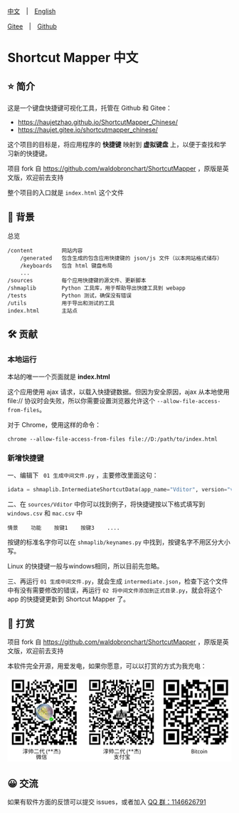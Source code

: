 [中文](./README.md)　|　[English](./README_en.md) 

[Gitee](https://haujet.gitee.io/shortcutmapper_chinese/ )　|　[Github](https://haujetzhao.github.io/ShortcutMapper_Chinese/) 

# Shortcut Mapper 中文

## ⭐ 简介

这是一个键盘快捷键可视化工具，托管在 Github 和 Gitee：

* https://haujetzhao.github.io/ShortcutMapper_Chinese/
* https://haujet.gitee.io/shortcutmapper_chinese/ 

这个项目的目标是，将应用程序的 **快捷键** 映射到 **虚拟键盘** 上，以便于查找和学习新的快捷键。 

项目 fork 自 https://github.com/waldobronchart/ShortcutMapper ，原版是英文版，欢迎前去支持

整个项目的入口就是 `index.html` 这个文件

## 📝 背景

总览

```
/content         网站内容
    /generated   包含生成的包含应用快捷键的 json/js 文件（以本网站格式储存）
    /keyboards   包含 html 键盘布局
    ...
/sources         每个应用快捷键的源文件、更新脚本
/shmaplib        Python 工具库，用于帮助导出快捷工具到 webapp 
/tests           Python 测试，确保没有错误
/utils           用于导出和测试的工具
index.html       主站点
```

## 🛠️ 贡献

### 本地运行

本站的唯一一个页面就是 **index.html** 

这个应用使用 ajax 请求，以载入快捷键数据。但因为安全原因，ajax 从本地使用 file:// 协议时会失败，所以你需要设置浏览器允许这个 `--allow-file-access-from-files`。

对于 Chrome，使用这样的命令：

```
chrome --allow-file-access-from-files file://D:/path/to/index.html
```

### 新增快捷键

一、编辑下 ` 01 生成中间文件.py` ，主要修改里面这句：

```python
idata = shmaplib.IntermediateShortcutData(app_name="Vditor", version="v3", default_context="通用")
```

二、在 `sources/Vditor` 中你可以找到例子，将快捷键按以下格式填写到 `windows.csv` 和 `mac.csv` 中

```
情景    功能    按键1    按键3    ....
```

按键的标准名字你可以在 `shmaplib/keynames.py` 中找到，按键名字不用区分大小写。

Linux 的快捷键一般与windows相同，所以目前先忽略。

三、再运行 `01 生成中间文件.py`，就会生成 `intermediate.json`，检查下这个文件中有没有需要修改的错误，再运行 `02 将中间文件添加到正式目录.py`，就会将这个 app 的快捷键更新到 Shortcut Mapper 了。

## 🔋 打赏

项目 fork 自 https://github.com/waldobronchart/ShortcutMapper ，原版是英文版，欢迎前去支持

本软件完全开源，用爱发电，如果你愿意，可以以打赏的方式为我充电：

![sponsor](assets/Sponsor.png)

## 😀 交流

如果有软件方面的反馈可以提交 issues，或者加入 [QQ 群：1146626791](https://qm.qq.com/cgi-bin/qm/qr?k=DgiFh5cclAElnELH4mOxqWUBxReyEVpm&jump_from=webapi) 